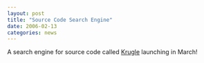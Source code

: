 ```yaml
---
layout: post
title: "Source Code Search Engine"
date: 2006-02-13
categories: news
---
```


A search engine for source code called [Krugle](http://www.krugle.com/) launching in March!